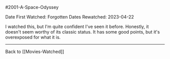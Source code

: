 #2001-A-Space-Odyssey

Date First Watched:  Forgotten
Dates Rewatched:  2023-04-22

I watched this, but I'm quite confident I've seen it before.  Honestly, it doesn't seem worthy of its classic status.  It has some good points, but it's overexposed for what it is.

---
Back to [[Movies-Watched]]